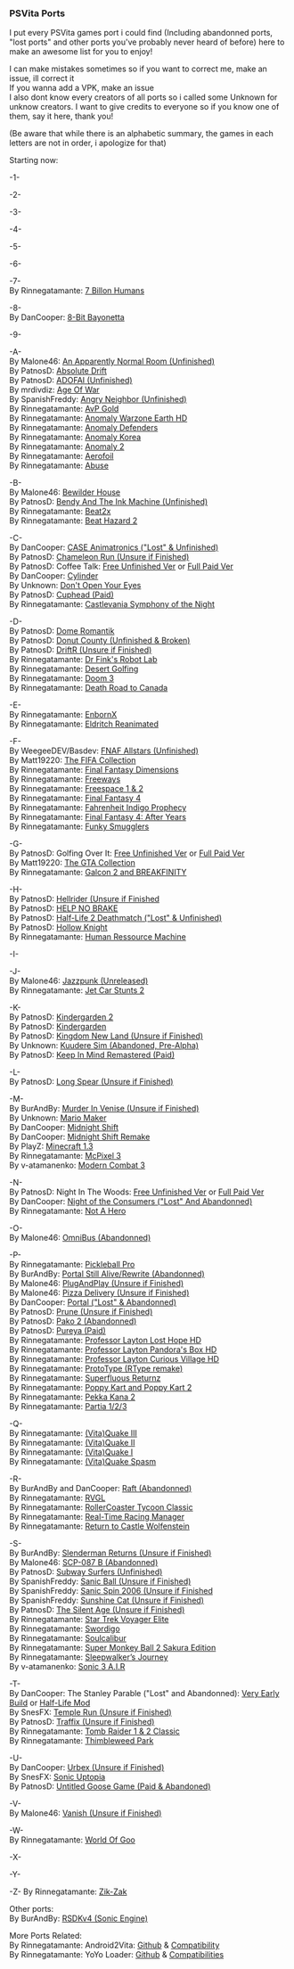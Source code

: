 ### PSVita Ports
I put every PSVita games port i could find (Including abandonned ports, "lost ports" and other ports you've probably never heard of before) here to make an awesome list for you to enjoy!                                                                                                                                                                        

I can make mistakes sometimes so if you want to correct me, make an issue, ill correct it                                                                                   
If you wanna add a VPK, make an issue                                                                                                                          
I also dont know every creators of all ports so i called some Unknown for unknow creators. I want to give credits to everyone so if you know one of them, say it here, thank you! 

(Be aware that while there is an alphabetic summary, the games in each letters are not in order, i apologize for that)

Starting now:

-1-                                                                                                                                                                             

-2-

-3-                                                                                                                                                                             

-4-                                                                                                                                                                             

-5-                                                                                                                                                                             

-6-                                                                                                                                                                             

-7-                                                                                                                                                                             
By Rinnegatamante: [7 Billon Humans](https://github.com/Rinnegatamante/seven-vita)                                                                                                 

-8-                                                                                                                                                                              
By DanCooper: [8-Bit Bayonetta](https://www.mediafire.com/file/2nxa9cuussglyer/8BB.vpk/file)                                                                                      

-9-                                                                                                                                                                             

-A-                                                                                                                                                                             
By Malone46: [An Apparently Normal Room (Unfinished)](https://github.com/malone46/AnApparentlyNormalRoom)                                                                                       
By PatnosD: [Absolute Drift](https://www.mediafire.com/file/3pzom78053h9vdk/AbsoluteDrift1.1.vpk/file)                                                                              
By PatnosD: [ADOFAI (Unfinished)](https://www.mediafire.com/file/z2kncwipsranwfo/ADOFAI.vpk/file)                                                                                               
By mrdivdiz: [Age Of War](https://www.mediafire.com/file/bifq9f3fpfthfcv/aowv1.vpk/file)                                                                                           
By SpanishFreddy: [Angry Neighbor (Unfinished)](https://github.com/SpanishFreddy/Angry-Neighbor-PSVita)                                                                                        
By Rinnegatamante: [AvP Gold](https://github.com/Rinnegatamante/AvP-Gold-Vita)                                                                                                     
By Rinnegatamante: [Anomaly Warzone Earth HD](https://github.com/Rinnegatamante/anomaly-we_vita)                                                                                  
By Rinnegatamante: [Anomaly Defenders](https://github.com/Rinnegatamante/anomaly-defenders_vita)                                                                                    
By Rinnegatamante: [Anomaly Korea](https://github.com/Rinnegatamante/anomaly-korea_vita)                                                                                           
By Rinnegatamante: [Anomaly 2](https://github.com/Rinnegatamante/anomaly2_vita)                                                                                                    
By Rinnegatamante: [Aerofoil](https://github.com/Rinnegatamante/Aerofoil-Vita)                                                                                                     
By Rinnegatamante: [Abuse](https://github.com/Rinnegatamante/abuse-vita)                                                                                                           

-B-                                                                                                                                                                             
By Malone46: [Bewilder House](https://github.com/malone46/BewilderHouseOpSource)                                                                                                   
By PatnosD: [Bendy And The Ink Machine (Unfinished)](https://www.mediafire.com/file/afbh7k1apsosnnz/BatimA03.vpk/file)                                                                          
By Rinnegatamante: [Beat2x](https://github.com/Rinnegatamante/beat2x-vita)                                                                                                          
By Rinnegatamante: [Beat Hazard 2](https://github.com/Rinnegatamante/hazard-vita)                                                                                                  

-C-                                                                                                                                                                             
By DanCooper: [CASE Animatronics ("Lost" & Unfinished)](https://www.mediafire.com/file/iz38y64elhcrma1/case-build-v7.vpk/file)                                                                   
By PatnosD: [Chameleon Run (Unsure if Finished)](https://www.mediafire.com/file/xn8o0qm1co59ha2/CNRN.vpk/file)                                                                                           
By PatnosD: Coffee Talk: [Free Unfinished Ver](https://www.mediafire.com/file/lnqu29gchhl165v/Coffee7.vpk/file)
 or [Full Paid Ver](https://github.com/PatnosDD/Coffee-Talk-PS-VITA)      
By DanCooper: [Cylinder](https://www.mediafire.com/file/sw9stibrs5yql6f/cylinder.vpk/file)                                                                                          
By Unknown: [Don't Open Your Eyes](https://www.mediafire.com/file/lntea0pa9c4ec4m/%2528Don%2527t%2529Open_Your_Eyes-1.0_PS_Vita_Port.zip/file)                                     
By PatnosD: [Cuphead (Paid)](https://github.com/PatnosDD/Cuphead-PS-VITA)                                                                                                           
By Rinnegatamante: [Castlevania Symphony of the Night](https://github.com/Rinnegatamante/sotn-vita)                                                                                

-D-                                                                                                                                                                             
By PatnosD: [Dome Romantik](https://www.mediafire.com/file/d92oiiy7d59p78s/Dome_Romantik.vpk/file)                                                                                 
By PatnosD: [Donut County (Unfinished & Broken)](https://www.mediafire.com/file/kq6drk1m00l0ljx/DonutCounty.vpk/file)                                                                           
By PatnosD: [DriftR (Unsure if Finished)](https://www.mediafire.com/file/sv33h0kvxtke5gk/DriftR.vpk/file)                                                                                               
By Rinnegatamante: [Dr Fink's Robot Lab](https://github.com/Rinnegatamante/fink_vita)                                                                                              
By Rinnegatamante: [Desert Golfing](https://github.com/Rinnegatamante/desertgolfing_vita)                                                                                          
By Rinnegatamante: [Doom 3](https://github.com/Rinnegatamante/d3es-vita)                                                                                                           
By Rinnegatamante: [Death Road to Canada](https://github.com/Rinnegatamante/Death-Road-to-Canada-Lite)                                                                              

-E-                                                                                                                                                                             
By Rinnegatamante: [EnbornX](https://github.com/Rinnegatamante/enbornx_vita)                                                                                                       
By Rinnegatamante: [Eldritch Reanimated](https://github.com/Rinnegatamante/eldritch-vita)                                                                                           

-F-                                                                                                                                                                             
By WeegeeDEV/Basdev: [FNAF Allstars (Unfinished)](https://www.mediafire.com/file/j7m0xuebufw6px7/Allstars_0.5.0_test.vpk/file)                                                                  
By Matt19220: [The FIFA Collection](https://www.mediafire.com/file/y8diktrhu0l6i7s/All_FIFA.txt/file)                                                                                   
By Rinnegatamante: [Final Fantasy Dimensions](https://github.com/Rinnegatamante/ffd-vita)                                                                                          
By Rinnegatamante: [Freeways](https://github.com/Rinnegatamante/freeways-vita)                                                                                                     
By Rinnegatamante: [Freespace 1 & 2](https://github.com/Rinnegatamante/freespace-vita)                                                                                             
By Rinnegatamante: [Final Fantasy 4](https://github.com/Rinnegatamante/ff4_vita)                                                                                                   
By Rinnegatamante: [Fahrenheit Indigo Prophecy](https://github.com/Rinnegatamante/fahrenheit-vita)                                                                                
By Rinnegatamante: [Final Fantasy 4: After Years](https://github.com/Rinnegatamante/ff4a_vita)                                                                                      
By Rinnegatamante: [Funky Smugglers](https://github.com/Rinnegatamante/funky_vita)                                                                                                

-G-                                                                                                                                                                             
By PatnosD: Golfing Over It: [Free Unfinished Ver](https://www.mediafire.com/file/gr7siyqv82pmr8i/GolfingOverIt1.vpk/file) or [Full Paid Ver](https://github.com/PatnosDD/Golfing-Over-It-with-Alva-Majo-PS-VITA)                                                                                                                                                                    
By Matt19220: [The GTA Collection](https://www.mediafire.com/file/ykd05o6idvnni2p/gta_data.txt/file)                                                                                   
By Rinnegatamante: [Galcon 2 and BREAKFINITY](https://github.com/Rinnegatamante/hassey-collection)                                                                                 

-H-                                                                                                                                                                             
By PatnosD: [Hellrider (Unsure if Finished](https://www.mediafire.com/file/g2y8tfj5vthmu95/Hellrider.vpk/file)                                                                                         
By PatnosD: [HELP NO BRAKE](https://www.mediafire.com/file/70fwiwbfbpu3vv6/HELP_NO_BRAKE.vpk/file)                                                                                 
By PatnosD: [Half-Life 2 Deathmatch ("Lost" & Unfinished)](https://www.mediafire.com/file/2g0pir6piuxp8k0/hl2_dm.vpk/file)                                                                    
By PatnosD: [Hollow Knight](https://www.mediafire.com/file/5u58cf46xuo2rif/hk-build-out.zip/file)                                                                                 
By Rinnegatamante: [Human Ressource Machine](https://github.com/Rinnegatamante/hrm-vita)                                                                                           

-I-                                                                                                                                                                             

-J-                                                                                                                                                                             
By Malone46: [Jazzpunk (Unreleased)](https://github.com/malone46/JazzpunkVita)                                                                                                                   
By Rinnegatamante: [Jet Car Stunts 2](https://github.com/Rinnegatamante/jetcarstunts_vita)                                                                                         

-K-                                                                                                                                                                             
By PatnosD: [Kindergarden 2](https://www.mediafire.com/file/2ux2dfy7v9l0g10/Kindergarten2.vpk/file)                                                                                 
By PatnosD: [Kindergarden](https://www.mediafire.com/file/2f74b88j5manue8/KindergartenNEW.vpk/file)                                                                               
By PatnosD: [Kingdom New Land (Unsure if Finished)](https://www.mediafire.com/file/kt8aadaxm60te04/KingdomNewLands.vpk/file)                                                                           
By Unknown: [Kuudere Sim (Abandoned, Pre-Alpha)](https://www.mediafire.com/file/y6590kldagmkxi3/Kuudere.Sim.Vita.v1.vpk/file)                                                                           
By PatnosD: [Keep In Mind Remastered (Paid)](https://github.com/PatnosDD/Keep-In-Mind-Remastered-PS-VITA)                                                                           

-L-                                                                                                                                                                             
By PatnosD: [Long Spear (Unsure if Finished)](https://www.mediafire.com/file/73zh05omz24g24v/LongSpear.vpk/file)                                                                                       

-M-                                                                                                                                                                             
By BurAndBy: [Murder In Venise (Unsure if Finished)](https://www.mediafire.com/file/92yblt07dwr4vtr/bksiyb.vpk/file)                                                                                   
By Unknown: [Mario Maker](https://www.mediafire.com/file/o975ibupy2yq4sf/MAKERTROD.vpk/file)                                                                                      
By DanCooper: [Midnight Shift](https://www.mediafire.com/file/qk52pudkilnemvo/ms-build.vpk/file)                                                                                  
By DanCooper: [Midnight Shift Remake](https://www.mediafire.com/file/yu2ujzrrk22z8rx/msr-build.vpk/file)                                                                          
By PlayZ: [Minecraft 1.3](https://www.mediafire.com/file/7bproxsxcc3lk11/MC_1.3_PS_Vita.zip/file)                                                                                  
By Rinnegatamante: [McPixel 3](https://github.com/Rinnegatamante/mcpixel-vita)                                                                                                      
By v-atamanenko: [Modern Combat 3](https://github.com/v-atamanenko/mc3-vita)                                                                                                       

-N-                                                                                                                                                                             
By PatnosD: Night In The Woods: [Free Unfinished Ver](https://www.mediafire.com/file/1wjkmqyygbgpitc/NightInTheWoods121.vpk/file) or [Full Paid Ver](https://github.com/PatnosDD/Night-In-The-Woods-PS-VITA)                                                                                                                                                                   
By DanCooper: [Night of the Consumers ("Lost" And Abandonned)](https://www.mediafire.com/file/2x78khkcrnofhr0/notc-build-21.12.2022.vpk/file)                                       
By Rinnegatamante: [Not A Hero](https://github.com/Rinnegatamante/not_a_hero-vita)                                                                                                 

-O-                                                                                                                                                                             
By Malone46: [OmniBus (Abandonned)](https://github.com/malone46/OmnibusVita)                                                                                                        

-P-                                                                                                                                                                             
By Rinnegatamante: [Pickleball Pro](https://github.com/Rinnegatamante/pickleball_vita)                                                                                              
By BurAndBy: [Portal Still Alive/Rewrite (Abandonned)](https://github.com/BurAndBY/PortalRewrite)                                                                                   
By Malone46: [PlugAndPlay (Unsure if Finished)](https://github.com/malone46/Plug-PlayVita)                                                                                                               
By Malone46: [Pizza Delivery (Unsure if Finished)](https://github.com/malone46/PizzaDeliveryVita)                                                                                                        
By DanCooper: [Portal ("Lost" & Abandonned)](https://www.mediafire.com/file/miimsq9et7eatts/Portal_Vita.vpk/file)                                                                              
By PatnosD: [Prune (Unsure if Finished)](https://www.mediafire.com/file/umqf591xtfsxj1b/Prune.vpk/file)                                                                                                
By PatnosD: [Pako 2 (Abandonned)](https://www.mediafire.com/file/7x8ckxxsk9qt1xm/Pako_2.zip/file)                                                                                 
By PatnosD: [Pureya (Paid)](https://github.com/PatnosDD/Pureya-PS-VITA)                                                                                                            
By Rinnegatamante: [Professor Layton Lost Hope HD](https://github.com/Rinnegatamante/layton3-vita)                                                                                
By Rinnegatamante: [Professor Layton Pandora's Box HD](https://github.com/Rinnegatamante/layton2-vita)                                                                            
By Rinnegatamante: [Professor Layton Curious Village HD](https://github.com/Rinnegatamante/layton-vita)                                                                           
By Rinnegatamante: [ProtoType (RType remake)](https://github.com/Rinnegatamante/prototype-vita)                                                                                     
By Rinnegatamante: [Superfluous Returnz](https://github.com/Rinnegatamante/superfluous-vita)                                                                                        
By Rinnegatamante: [Poppy Kart and Poppy Kart 2](https://github.com/Rinnegatamante/Poppy-Kart-Collection)                                                                          
By Rinnegatamante: [Pekka Kana 2](https://github.com/Rinnegatamante/Pekka-Kana-2-Vita)                                                                                              
By Rinnegatamante: [Partia 1/2/3](https://github.com/Rinnegatamante/partia-vita)                                                                                                  

-Q-                                                                                                                                                                             
By Rinnegatamante: [(Vita)Quake III](https://github.com/Rinnegatamante/vitaQuakeIII)                                                                                            
By Rinnegatamante: [(Vita)Quake II](https://github.com/Rinnegatamante/vitaQuakeII)                                                                                             
By Rinnegatamante: [(Vita)Quake I](https://github.com/Rinnegatamante/vitaQuake)                                                                                               
By Rinnegatamante: [(Vita)Quake Spasm](https://github.com/Rinnegatamante/quakespasm-nzp)                                                                                       

-R-                                                                                                                                                                             
By BurAndBy and DanCooper: [Raft (Abandonned)](https://github.com/BurAndBY/raft_vita)                                                                                               
By Rinnegatamante: [RVGL](https://github.com/Rinnegatamante/rvgl-vita-native)                                                                                                      
By Rinnegatamante: [RollerCoaster Tycoon Classic](https://github.com/Rinnegatamante/rct-vita)                                                                                       
By Rinnegatamante: [Real-Time Racing Manager](https://github.com/Rinnegatamante/rrm-vita)                                                                                          
By Rinnegatamante: [Return to Castle Wolfenstein](https://github.com/Rinnegatamante/vitaRTCW)                                                                                      

-S-                                                                                                                                                                             
By BurAndBy: [Slenderman Returns (Unsure if Finished)](https://github.com/BurAndBY/slendermanreturns_vita)                                                                                               
By Malone46: [SCP-087 B (Abandonned)](https://github.com/malone46/SCP087BVita)                                                                                                     
By PatnosD: [Subway Surfers (Unfinished)](https://www.mediafire.com/file/rmo3d9roeyye9pn/SubwaySurfers.vpk/file)                                                                                 
By SpanishFreddy: [Sanic Ball (Unsure if Finished)](https://www.mediafire.com/file/o2flj9u4rq3fjuv/SanicBall_PSVita_v4.vpk/file)                                                                       
By SpanishFreddy: [Sanic Spin 2006 (Unsure if Finished](https://github.com/SpanishFreddy/Sanic-Spin-2006-PSVita)                                                                                      
By SpanishFreddy: [Sunshine Cat (Unsure if Finished)](https://github.com/SpanishFreddy/Sunshine-Cat-PSVita-Port)                                                                                       
By PatnosD: [The Silent Age (Unsure if Finished)](https://www.mediafire.com/file/cfwu19ndeqqpnzx/SilentAge.vpk/file)                                                                                   
By Rinnegatamante: [Star Trek Voyager Elite](https://github.com/Rinnegatamante/vitaVoyager)                                                                                       
By Rinnegatamante: [Swordigo](https://github.com/Rinnegatamante/swordigo-vita)                                                                                                     
By Rinnegatamante: [Soulcalibur](https://github.com/Rinnegatamante/soulcalibur_vita)                                                                                               
By Rinnegatamante: [Super Monkey Ball 2 Sakura Edition](https://github.com/Rinnegatamante/smb2se-vita)                                                                             
By Rinnegatamante: [Sleepwalker’s Journey](https://github.com/Rinnegatamante/sleepwalkers-vita)                                                                                     
By v-atamanenko: [Sonic 3 A.I.R](https://github.com/v-atamanenko/sonic3air)                                                                                                        

-T-                                                                                                                                                                             
By DanCooper: The Stanley Parable ("Lost" and Abandonned): [Very Early Build](https://www.mediafire.com/file/02w0915hrtdzdaj/SP_004.vpk/file) or [Half-Life Mod](https://www.mediafire.com/file/0isnjqt8x5uqx46/stanleyalpha.vpk/file)                                                                                                                    
By SnesFX: [Temple Run (Unsure if Finished)](https://www.mediafire.com/file/vhbvxkj88qu8ic5/Temple.Run.Vita.patch.2.vpk/file)                                                                         
By PatnosD: [Traffix (Unsure if Finished)](https://www.mediafire.com/file/ghryuelsaqx0956/Traffix.vpk/file)                                                                                             
By Rinnegatamante: [Tomb Raider 1 & 2 Classic](https://github.com/Rinnegatamante/raider-vita)                                                                                       
By Rinnegatamante: [Thimbleweed Park](https://github.com/Rinnegatamante/thimbleweed-vita)                                                                                          

-U-                                                                                                                                                                             
By DanCooper: [Urbex (Unsure if Finished)](https://www.mediafire.com/file/p3rk1eynpu6myt7/urbex-build.vpk/file)                                                                                        
By SnesFX: [Sonic Uptopia](https://www.mediafire.com/file/woqxp9obq9sq003/Utopia_Vita_Final.vpk/file)                                                                              
By PatnosD: [Untitled Goose Game (Paid & Abandoned)](https://github.com/PatnosDD/Untitled-Goose-Game-PS-VITA)                                                                       

-V-                                                                                                                                                                             
By Malone46: [Vanish (Unsure if Finished)](https://github.com/malone46/VanishVita)                                                                                                                       

-W-                                                                                                                                                                             
By Rinnegatamante: [World Of Goo](https://github.com/Rinnegatamante/goo_vita)                                                                                                      

-X-                                                                                                                                                                             

-Y-                                                                                                                                                                             

-Z-
By Rinnegatamante: [Zik-Zak](https://github.com/Rinnegatamante/zikzak-vita)                                                                                                        

Other ports:                                                                                                                                                                      
By BurAndBy: [RSDKv4 (Sonic Engine)](https://github.com/BurAndBY/RSDKv4-Vita)                                                                                                                     

More Ports Related:                                                                                                                                                         
By Rinnegatamante: Android2Vita: [Github](https://github.com/Rinnegatamante/Android2Vita-Candidate-Ports-List) & [Compatibility](https://rinnegatamante.eu/android)                           
By Rinnegatamante: YoYo Loader: [Github](https://github.com/Rinnegatamante/yoyoloader_vita) & [Compatibilities](https://rinnegatamante.eu/yoyo)                                        
